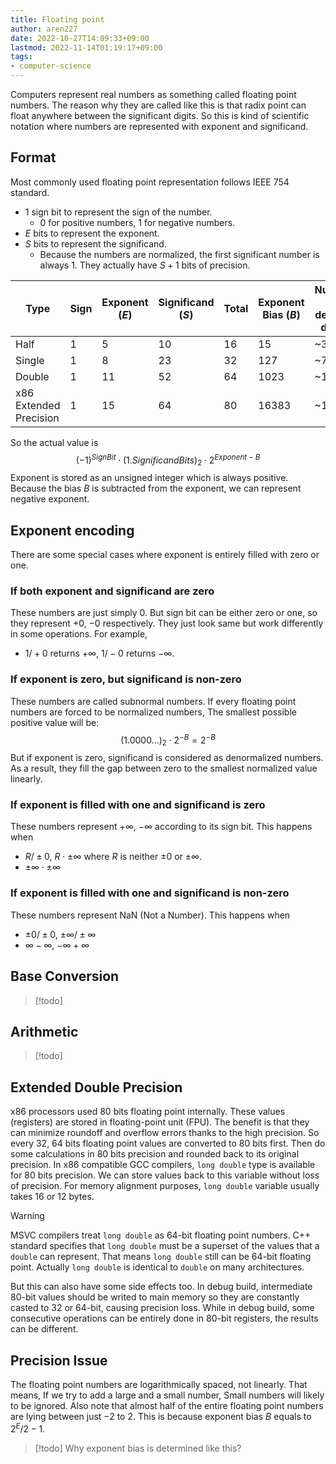 ```yaml
---
title: Floating point
author: aren227
date: 2022-10-27T14:09:33+09:00
lastmod: 2022-11-14T01:19:17+09:00
tags:
- computer-science
---
```


Computers represent real numbers as something called floating point numbers. The reason why they are called like this is that radix point can float anywhere between the significant digits. So this is kind of scientific notation where numbers are represented with exponent and significand.

## Format
Most commonly used floating point representation follows IEEE 754 standard.
- 1 sign bit to represent the sign of the number.
	- 0 for positive numbers, 1 for negative numbers.
- $E$ bits to represent the exponent.
- $S$ bits to represent the significand.
	- Because the numbers are normalized, the first significant number is always $1$. They actually have $S+1$ bits of precision.

| Type | Sign | Exponent ($E$) | Significand ($S$) | Total | Exponent Bias ($B$) | Number of decimal digits |
| ----- | ----- | ---------- | ----------- | ---- | ------ | ----- |
| Half | 1 | 5 | 10 | 16 | 15 | ~3.3 |
| Single | 1 | 8 | 23 | 32 | 127 | ~7.2 |
| Double | 1 | 11 | 52 | 64 | 1023 | ~15.9 |
| x86 Extended Precision | 1 | 15 | 64 | 80 | 16383 | ~19.2 |

So the actual value is
$$ (-1)^{SignBit} \cdot (1.SignificandBits)_2 \cdot 2^{Exponent - B} $$
Exponent is stored as an unsigned integer which is always positive. Because the bias $B$ is subtracted from the exponent, we can represent negative exponent.

## Exponent encoding
There are some special cases where exponent is entirely filled with zero or one.

### If both exponent and significand are zero
These numbers are just simply $0$.
But sign bit can be either zero or one, so they represent $+0$, $-0$ respectively. They just look same but work differently in some operations. For example,
- $1 / +0$ returns $+\infty$, $1 / -0$ returns $-\infty$.

### If exponent is zero, but significand is non-zero
These numbers are called subnormal numbers.
If every floating point numbers are forced to be normalized numbers, The smallest possible positive value will be:
$$ (1.0000...)_2 \cdot 2^{-B} = 2^{-B}$$
But if exponent is zero, significand is considered as denormalized numbers. As a result, they fill the gap between zero to the smallest normalized value linearly.

### If exponent is filled with one and significand is zero
These numbers represent $+\infty$, $-\infty$ according to its sign bit. This happens when
- $R / \pm 0$, $R \cdot \pm \infty$ where $R$ is neither $\pm 0$ or $\pm \infty$.
- $\pm \infty \cdot \pm \infty$ 

### If exponent is filled with one and significand is non-zero
These numbers represent NaN (Not a Number). This happens when
- $\pm0 / \pm0$, $\pm\infty / \pm\infty$
- $\infty - \infty$, $-\infty +\infty$

## Base Conversion
>[!todo]

## Arithmetic
>[!todo]

## Extended Double Precision
x86 processors used 80 bits floating point internally. These values (registers) are stored in floating-point unit (FPU). The benefit is that they can minimize roundoff and overflow errors thanks to the high precision. So every 32, 64 bits floating point values are converted to 80 bits first. Then do some calculations in 80 bits precision and rounded back to its original precision.
In x86 compatible GCC compilers,  `long double` type is available for 80 bits precision. We can store values back to this variable without loss of precision.
For memory alignment purposes, `long double` variable usually takes 16 or 12 bytes.

> [!warning]
> MSVC compilers treat `long double` as 64-bit floating point numbers.
> C++ standard specifies that `long double` must be a superset of the values that a `double` can represent. That means `long double` still can be 64-bit floating point. Actually  `long double` is identical to `double` on many architectures.

But this can also have some side effects too. In debug build, intermediate 80-bit values should be writed to main memory so they are constantly casted to 32 or 64-bit, causing precision loss. While in debug build, some consecutive operations can be entirely done in 80-bit registers, the results can be different.

## Precision Issue
The floating point numbers are logarithmically spaced, not linearly.
That means, If we try to add a large and a small number, Small numbers will likely to be ignored.
Also note that almost half of the entire floating point numbers are lying between just $-2$ to $2$. This is because exponent bias $B$ equals to $2^E / 2 - 1$.

>[!todo]
>Why exponent bias  is determined like this?

